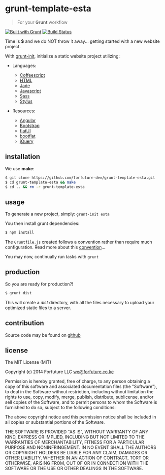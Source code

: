 
# grunt-template-esta

> For your **Grunt** workflow

[![Built with Grunt](https://cdn.gruntjs.com/builtwith.png)](http://gruntjs.com/) [![Build Status](https://travis-ci.org/forfuture-dev/grunt-template-esta.svg?branch=master)](https://travis-ci.org/forfuture-dev/grunt-template-esta)

Time is **$** and we do NOT throw it away... getting started with a new
website project.

With [grunt-init][grunt-init], initialize a static website project
utilizing:

  * Languages:
    * [Coffeescript][coffee]
    * [HTML][html]
    * [Jade][jade]
    * [Javascript][javascript]
    * [Sass][sass]
    * [Stylus][stylus]

  * Resources:
    * [Angular][angular]
    * [Bootstrap][bootstrap]
    * [flatUI][flatUI]
    * [bootflat][bootflat]
    * [jQuery][jQuery]


## installation

We use __make__:

```bash
$ git clone https://github.com/forfuture-dev/grunt-template-esta.git
$ cd grunt-template-esta && make
$ cd .. && rm -r grunt-template-esta
```

## usage

To generate a new project, simply: `grunt-init esta`

You then install grunt dependencies:

```bash
$ npm install
```

The `Gruntfile.js` created follows a convention rather than require much
configuration. Read more about this [convention][convention]...

You may now, continually run tasks with `grunt`


## production

So you are ready for production?!

```bash
$ grunt dist
```

This will create a _dist_ directory, with all the files necessary
to upload your optimized static files to a server.


## contribution

Source code may be found on [github][repo]


## license

The MIT License (MIT)

Copyright (c) 2014 Forfuture LLC <we@forfuture.co.ke>

Permission is hereby granted, free of charge, to any person
obtaining a copy of this software and associated
documentation files (the "Software"), to deal in the Software
without restriction, including without limitation the rights
to use, copy, modify, merge, publish, distribute, sublicense,
and/or sell copies of the Software, and to permit persons to
whom the Software is furnished to do so, subject to the
following conditions:

The above copyright notice and this permission notice shall
be included in all copies or substantial portions of the
Software.

THE SOFTWARE IS PROVIDED "AS IS", WITHOUT WARRANTY OF ANY
KIND, EXPRESS OR IMPLIED, INCLUDING BUT NOT LIMITED TO THE
WARRANTIES OF MERCHANTABILITY, FITNESS FOR A PARTICULAR
PURPOSE AND NONINFRINGEMENT. IN NO EVENT SHALL THE AUTHORS
OR COPYRIGHT HOLDERS BE LIABLE FOR ANY CLAIM, DAMAGES OR
OTHER LIABILITY, WHETHER IN AN ACTION OF CONTRACT, TORT OR
OTHERWISE, ARISING FROM, OUT OF OR IN CONNECTION WITH THE
SOFTWARE OR THE USE OR OTHER DEALINGS IN THE SOFTWARE.


[convention]:https://github.com/forfuture-dev/grunt-template-esta/wiki/Convention
[repo]:https://github.com/forfuture-dev/grunt-template-esta

[angular]:https://angularjs.org
[bootflat]:http://bootflat.github.io
[bootstrap]:https://getbootstrap.com
[coffee]:http://coffeescript.org
[flatUI]:http://designmodo.com/flat-free
[grunt-init]:https://gruntjs.com
[html]:http://en.wikipedia.org/wiki/HTML
[jade]:https://jade-lang.com
[javascript]:https://developer.mozilla.org/en/docs/Web/JavaScript
[jQuery]:http://code.jquery.com
[onpm]:https://github.com/forfuture-dev/onpm
[npm]:https://npmjs.org
[sass]:https://sass-lang.com
[stylus]:http://learnboost.github.io/stylus
